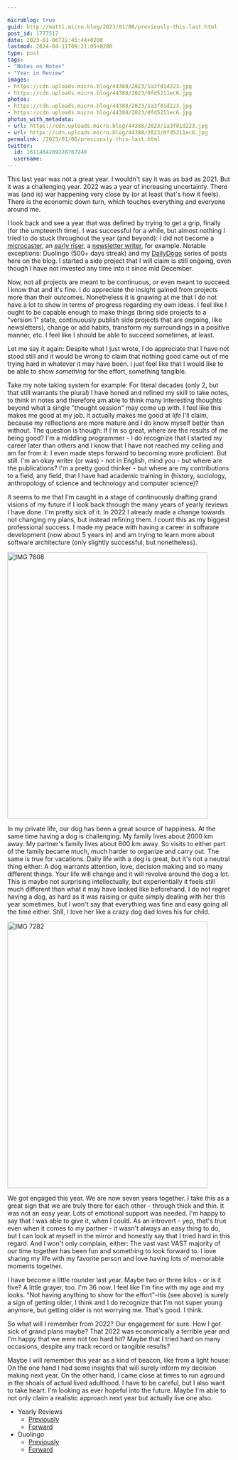 ```yaml
---

microblog: true
guid: http://matti.micro.blog/2023/01/06/previously-this-last.html
post_id: 1777517
date: 2023-01-06T22:45:44+0200
lastmod: 2024-04-11T09:21:05+0200
type: post
tags:
- "Notes on Notes"
- "Year in Review"
images:
- https://cdn.uploads.micro.blog/44388/2023/1a3f81d223.jpg
- https://cdn.uploads.micro.blog/44388/2023/0fd5211ec6.jpg
photos:
- https://cdn.uploads.micro.blog/44388/2023/1a3f81d223.jpg
- https://cdn.uploads.micro.blog/44388/2023/0fd5211ec6.jpg
photos_with_metadata:
- url: https://cdn.uploads.micro.blog/44388/2023/1a3f81d223.jpg
- url: https://cdn.uploads.micro.blog/44388/2023/0fd5211ec6.jpg
permalink: /2023/01/06/previously-this-last.html
twitter:
  id: 1611464209228767248
  username:
---
```

This last year was not a great year. I wouldn't say it was as bad as 2021. But it was a challenging year. 2022 was a year of increasing uncertainty. There was (and is) war happening very close by (or at least that's how it feels). There is the economic down turn, which touches everything and everyone around me.

I look back and see a year that was defined by trying to get a grip, finally (for the umpteenth time). I was successful for a while, but almost nothing I tried to do stuck throughout the year (and beyond): I did not become a [microcaster](/2022/05/29/taking-a-break.html), an [early riser](/categories/the-early-riser/), a [newsletter writer](/notes-on-notes/), for example. Notable exceptions: Duolingo (500+ days streak) and my [DailyDogo](/categories/dailydogo/) series of posts here on the blog. I started a side project that I will claim is still ongoing, even though I have not invested any time into it since mid December.

Now, not all projects are meant to be continuous, or even meant to succeed. I know that and it's fine. I do appreciate the insight gained from projects more than their outcomes. Nonetheless it is gnawing at me that I do not have a lot to show in terms of progress regarding my own ideas. I feel like I ought to be capable enough to make things (bring side projects to a "version 1" state, continuously publish side projects that are ongoing, like newsletters), change or add habits, transform my surroundings in a positive manner, etc. I feel like I should be able to succeed sometimes, at least.

Let me say it again: Despite what I just wrote, I do appreciate that I have not stood still and it would be wrong to claim that nothing good came out of me trying hard in whatever it may have been. I just feel like that I would like to be able to show *something* for the effort, something tangible.

Take my note taking system for example: For literal decades (only 2, but that still warrants the plural) I have honed and refined my skill to take notes, to think in notes and therefore am able to think many interesting thoughts beyond what a single "thought session" may come up with. I feel like this makes me good at my job. It actually makes me good at *life* I'll claim, because my reflections are more mature and I do know myself better than without. The question is though: If I'm so great, where are the results of me being good? I'm a middling programmer - I do recognize that I started my career later than others and I know that I have not reached my ceiling and am far from it: I even made steps forward to becoming more proficient. But still. I'm an okay writer (or was) - not in English, mind you - but where are the publications? I'm a pretty good thinker - but where are my contributions to a field, any field, that I have had academic training in (history, sociology, anthropology of science and technology and computer science)?

It seems to me that I'm caught in a stage of continuously drafting grand visions of my future if I look back through the many years of yearly reviews I have done. I'm pretty sick of it. In 2022 I already made a change towards not changing my plans, but instead refining them. I count this as my biggest professional success. I made my peace with having a career in software development (now about 5 years in) and am trying to learn more about software architecture (only slightly successful, but nonetheless).


<img src="/media/uploads/2023/1a3f81d223.jpg" alt="IMG 7608" title="IMG_7608.jpeg" border="0" width="450" height="600" />

In my private life, our dog has been a great source of happiness. At the same time having a dog is challenging. My family lives about 2000 km away. My partner's family lives about 800 km away. So visits to either part of the family became much, much harder to organize and carry out. The same is true for vacations. Daily life with a dog is great, but it's not a neutral thing either: A dog warrants attention, love, decision making and so many different things. Your life will change and it will revolve around the dog a lot. This is maybe not surprising intellectually, but experientially it feels still much different than what it may have looked like beforehand. I do not regret having a dog, as hard as it was raising or quite simply dealing with her this year sometimes, but I won't say that everything was fine and easy going all the time either. Still, I love her like a crazy dog dad loves his fur child.


<img src="/media/uploads/2023/0fd5211ec6.jpg" alt="IMG 7282" title="IMG_7282.jpeg" border="0" width="450" height="600" />

We got engaged this year. We are now seven years together. I take this as a great sign that we are truly there for each other - through thick and thin. It was not an easy year. Lots of emotional support was needed. I'm happy to say that I was able to give it, when I could. As an introvert - yep, that's true even when it comes to my partner - it wasn't always an easy thing to do, but I can look at myself in the mirror and honestly say that I tried hard in this regard. And I won't only complain, either: The vast vast VAST majority of our time together has been fun and something to look forward to. I love sharing my life with my favorite person and love having lots of memorable moments together.

I have become a little rounder last year. Maybe two or three kilos - or is it five? A little grayer, too. I'm 36 now. I feel like I'm fine with my age and my looks. "Not having anything to show for the effort"-itis (see above) is surely a sign of getting older, I think and I do recognize that I'm not super young anymore, but getting older is not worrying me. That's good. I think.

So what will I remember from 2022? Our engagement for sure. How I got sick of grand plans maybe? That 2022 was economically a terrible year and I'm happy that we were not too hard hit? Maybe that I tried hard on many occasions, despite any track record or tangible results?

Maybe I will remember this year as a kind of beacon, like from a light house: On the one hand I had some insights that will surely inform my decision making next year. On the other hand, I came close at times to run aground in the shoals of actual lived adulthood. I have to be careful, but I also want to take heart: I'm looking as ever hopeful into the future. Maybe I'm able to not only claim a realistic approach next year but actually live one also.

- Yearly Reviews
  - [Previously](/2022/01/01/year-of-strain.html)
  - [Forward](/2024/01/04/this-year-had.html)
- Duolingo
  - [Previously](/2021/12/13/cool.html)
  - [Forward](/2024/04/11/days-of-duolingo.html)
